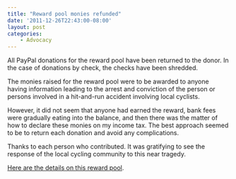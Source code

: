 ```yaml
---
title: "Reward pool monies refunded"
date: '2011-12-26T22:43:00-08:00'
layout: post
categories:
    - Advocacy
---
```


All PayPal donations for the reward pool have been returned to the donor. In the case of donations by check, the checks have been shredded.  
  
The monies raised for the reward pool were to be awarded to anyone having information leading to the arrest and conviction of the person or persons involved in a hit-and-run accident involving local cyclists.

However, it did not seem that anyone had earned the reward, bank fees were gradually eating into the balance, and then there was the matter of how to declare these monies on my income tax. The best approach seemed to be to return each donation and avoid any complications.

Thanks to each person who contributed. It was gratifying to see the response of the local cycling community to this near tragedy.

[Here are the details on this reward pool](https://www.hdcycling.org/2011/06/reward-pool/ "Reward pool").